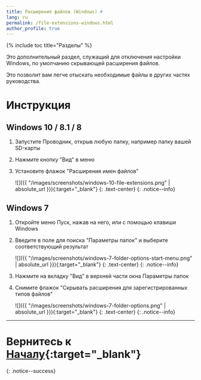 ```yaml
---
title: Расширения файлов (Windows) #
lang: ru
permalink: /file-extensions-windows.html
author_profile: true
---
```

{% include toc title="Разделы" %}

Это дополнительный раздел, служащий для отключения настройки Windows, по умолчанию скрывающей расширения файлов.

Это позволит вам легче отыскать необходимые файлы в других частях руководства.

# Инструкция

## Windows 10 / 8.1 / 8

1. Запустите Проводник, открыв любую папку, например папку вашей SD-карты
1. Нажмите кнопку "Вид" в меню 
1. Установите флажок "Расширения имен файлов"

    ![]({{ "/images/screenshots/windows-10-file-extensions.png" | absolute_url }}){:target="_blank"}
	{: .text-center}
    {: .notice--info}

## Windows 7

1. Откройте меню Пуск, нажав на него, или с помощью клавиши Windows
1. Введите в поле для поиска "Параметры папок" и выберите соответствующий результат

    ![]({{ "/images/screenshots/windows-7-folder-options-start-menu.png" | absolute_url }}){:target="_blank"}
	{: .text-center}
    {: .notice--info}

1. Нажмите на вкладку "Вид" в верхней части окна Параметры папок
1. Снимите флажок "Скрывать расширения для зарегистрированных типов файлов"

    ![]({{ "/images/screenshots/windows-7-folder-options.png" | absolute_url }}){:target="_blank"}
	{: .text-center}
    {: .notice--info}

___
	
# Вернитесь к [Началу](get-started){:target="_blank"}
{: .notice--success}